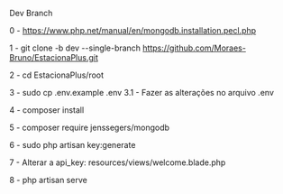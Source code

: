 Dev Branch

0 - https://www.php.net/manual/en/mongodb.installation.pecl.php

1 - git clone -b dev --single-branch https://github.com/Moraes-Bruno/EstacionaPlus.git

2 - cd EstacionaPlus/root

3 - sudo cp .env.example .env
    3.1 - Fazer as alterações no arquivo .env

4 - composer install

5 - composer require jenssegers/mongodb

6 - sudo php artisan key:generate

7 - Alterar a api_key: resources/views/welcome.blade.php

8 - php artisan serve
